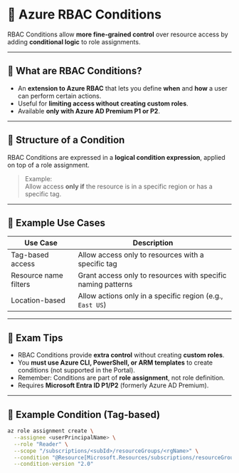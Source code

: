 # 🛂 Azure RBAC Conditions

RBAC Conditions allow **more fine-grained control** over resource access by adding **conditional logic** to role assignments.

---

## 🎯 What are RBAC Conditions?

- An **extension to Azure RBAC** that lets you define **when** and **how** a user can perform certain actions.
- Useful for **limiting access without creating custom roles**.
- Available **only with Azure AD Premium P1 or P2**.

---

## 🧱 Structure of a Condition

RBAC Conditions are expressed in a **logical condition expression**, applied on top of a role assignment.

> Example:  
> Allow access **only if** the resource is in a specific region or has a specific tag.

---

## 🧪 Example Use Cases

| Use Case | Description |
|----------|-------------|
| Tag-based access | Allow access only to resources with a specific tag |
| Resource name filters | Grant access only to resources with specific naming patterns |
| Location-based | Allow actions only in a specific region (e.g., `East US`) |

---

## 🧠 Exam Tips

- RBAC Conditions provide **extra control** without creating **custom roles**.
- You **must use Azure CLI, PowerShell, or ARM templates** to create conditions (not supported in the Portal).
- Remember: Conditions are part of **role assignment**, not role definition.
- Requires **Microsoft Entra ID P1/P2** (formerly Azure AD Premium).

---

## 🧬 Example Condition (Tag-based)

```bash
az role assignment create \
  --assignee <userPrincipalName> \
  --role "Reader" \
  --scope "/subscriptions/<subId>/resourceGroups/<rgName>" \
  --condition "@Resource[Microsoft.Resources/subscriptions/resourceGroups:tags.Environment] StringEquals 'Test'" \
  --condition-version "2.0"
